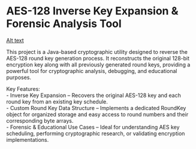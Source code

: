 # AES-128 Inverse Key Expansion & Forensic Analysis Tool

[Alt text](https://github.com/tmfontan/AESRoundKeyInverter/blob/main/Screenshot_8-8-2025_213417_chatgpt.com.jpeg)

This project is a Java-based cryptographic utility designed to reverse the AES-128 round key generation process. It reconstructs the original 128-bit encryption key along with all previously generated round keys, providing a powerful tool for cryptographic analysis, debugging, and educational purposes.

Key Features:
    <br>- Inverse Key Expansion – Recovers the original AES-128 key and each round key from an existing key schedule.
    <br>- Custom Round Key Data Structure – Implements a dedicated RoundKey object for organized storage and easy access to round numbers and their corresponding byte arrays.
    <br>- Forensic & Educational Use Cases – Ideal for understanding AES key scheduling, performing cryptographic research, or validating encryption implementations.

